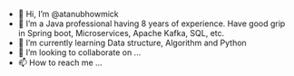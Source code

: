 - 👋 Hi, I’m @atanubhowmick
- 👀 I’m a Java professional having 8 years of experience. Have good grip in Spring boot, Microservices, Apache Kafka, SQL, etc.
- 🌱 I’m currently learning Data structure, Algorithm and Python
- 💞️ I’m looking to collaborate on ...
- 📫 How to reach me ...

<!---
atanubhowmick/atanubhowmick is a ✨ special ✨ repository because its `README.md` (this file) appears on your GitHub profile.
You can click the Preview link to take a look at your changes.
--->
